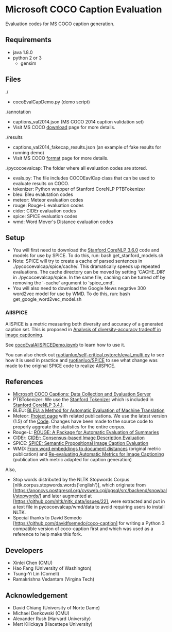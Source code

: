 Microsoft COCO Caption Evaluation
===================

Evaluation codes for MS COCO caption generation.

## Requirements ##
- java 1.8.0
- python 2 or 3
  - gensim

## Files ##
./
- cocoEvalCapDemo.py (demo script)

./annotation
- captions_val2014.json (MS COCO 2014 caption validation set)
- Visit MS COCO [download](http://mscoco.org/dataset/#download) page for more details.

./results
- captions_val2014_fakecap_results.json (an example of fake results for running demo)
- Visit MS COCO [format](http://mscoco.org/dataset/#format) page for more details.

./pycocoevalcap: The folder where all evaluation codes are stored.
- evals.py: The file includes COCOEavlCap class that can be used to evaluate results on COCO.
- tokenizer: Python wrapper of Stanford CoreNLP PTBTokenizer
- bleu: Bleu evalutation codes
- meteor: Meteor evaluation codes
- rouge: Rouge-L evaluation codes
- cider: CIDEr evaluation codes
- spice: SPICE evaluation codes
- wmd: Word Mover's Distance evaluation codes

## Setup ##

- You will first need to download the [Stanford CoreNLP 3.6.0](http://stanfordnlp.github.io/CoreNLP/index.html) code and models for use by SPICE. To do this, run:
    bash get_stanford_models.sh
- Note: SPICE will try to create a cache of parsed sentences in ./pycocoevalcap/spice/cache/. This dramatically speeds up repeated evaluations. The cache directory can be moved by setting 'CACHE_DIR' in ./pycocoevalcap/spice. In the same file, caching can be turned off by removing the '-cache' argument to 'spice_cmd'. 
- You will also need to download the Google News negative 300 word2vec model for use by WMD. To do this, run:
    bash get_google_word2vec_model.sh


### AllSPICE
AllSPICE is a metric measuring both diversity and accuracy of a generated caption set. This is proposed in [Analysis of diversity-accuracy tradeoff in image captioning](https://arxiv.org/abs/2002.11848).

See [cocoEvalAllSPICEDemo.ipynb](cocoEvalAllSPICEDemo.ipynb) to learn how to use it.

You can also check out [ruotianluo/self-critical.pytorch/eval_multi.py](https://github.com/ruotianluo/self-critical.pytorch/blob/master/eval_multi.py#L36) to see how it is used in practice and [ruotianluo/SPICE](https://github.com/ruotianluo/SPICE/commit/046d8cf73db93653c0e22fdd0ed65d2106642244) to see what change was made to the original SPICE code to realize AllSPICE.

## References ##

- [Microsoft COCO Captions: Data Collection and Evaluation Server](http://arxiv.org/abs/1504.00325)
- PTBTokenizer: We use the [Stanford Tokenizer](http://nlp.stanford.edu/software/tokenizer.shtml) which is included in [Stanford CoreNLP 3.4.1](http://nlp.stanford.edu/software/corenlp.shtml).
- BLEU: [BLEU: a Method for Automatic Evaluation of Machine Translation](http://www.aclweb.org/anthology/P02-1040.pdf)
- Meteor: [Project page](http://www.cs.cmu.edu/~alavie/METEOR/) with related publications. We use the latest version (1.5) of the [Code](https://github.com/mjdenkowski/meteor). Changes have been made to the source code to properly aggreate the statistics for the entire corpus.
- Rouge-L: [ROUGE: A Package for Automatic Evaluation of Summaries](http://anthology.aclweb.org/W/W04/W04-1013.pdf)
- CIDEr: [CIDEr: Consensus-based Image Description Evaluation](http://arxiv.org/pdf/1411.5726.pdf)
- SPICE: [SPICE: Semantic Propositional Image Caption Evaluation](https://arxiv.org/abs/1607.08822)
- WMD: [From word embeddings to document distances](http://proceedings.mlr.press/v37/kusnerb15.html) (original metric publication) and [Re-evaluating Automatic Metrics for Image Captioning](http://aclweb.org/anthology/E17-1019) (publication with metric adapted for caption generation)

Also,

- Stop words distributed by the NLTK Stopwords Corpus [nltk.corpus.stopwords.words('english')], which originate from [https://anoncvs.postgresql.org/cvsweb.cgi/pgsql/src/backend/snowball/stopwords/] and later augmented at [https://github.com/nltk/nltk_data/issues/22], were extracted and put in a text file in pycocoevalcap/wmd/data to avoid requiring users to install NLTK.
- Special thanks to David Semedo [https://github.com/davidfsemedo/coco-caption] for writing a Python 3 compatible version of coco-caption first and which was used as a reference to help make this fork.

## Developers ##
- Xinlei Chen (CMU)
- Hao Fang (University of Washington)
- Tsung-Yi Lin (Cornell)
- Ramakrishna Vedantam (Virgina Tech)

## Acknowledgement ##
- David Chiang (University of Norte Dame)
- Michael Denkowski (CMU)
- Alexander Rush (Harvard University)
- Mert Kilickaya (Hacettepe University)